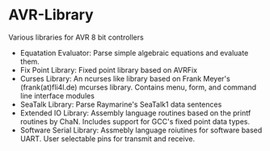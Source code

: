 # AVR-Library
Various libraries for AVR 8 bit controllers

- Equatation Evaluator: Parse simple algebraic equations and evaluate them.
- Fix Point Library: Fixed point library based on AVRFix
- Curses Library: An ncurses like library based on Frank Meyer's (frank(at)fli4l.de) mcurses library. Contains menu, form, and command line interface modules
- SeaTalk Library: Parse Raymarine's SeaTalk1 data sentences
- Extended IO Library: Assembly language routines based on the printf routines by ChaN. Includes support for GCC's fixed point data types.
- Software Serial Library: Assmebly language roiutines for software based UART. User selectable pins for transmit and receive.
